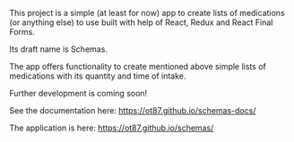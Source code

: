 This project is a simple (at least for now) app to create lists of medications (or anything else) to use built with help of React, Redux and React Final Forms.

Its draft name is Schemas.

The app offers functionality to create mentioned above simple lists of medications with its quantity and time of intake.

Further development is coming soon!

See the documentation here:
https://ot87.github.io/schemas-docs/

The application is here:
https://ot87.github.io/schemas/

